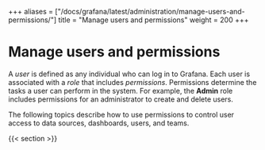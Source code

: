 +++
aliases = ["/docs/grafana/latest/administration/manage-users-and-permissions/"]
title = "Manage users and permissions"
weight = 200
+++

# Manage users and permissions

A _user_ is defined as any individual who can log in to Grafana. Each user is associated with a _role_ that includes _permissions_. Permissions determine the tasks a user can perform in the system. For example, the **Admin** role includes permissions for an administrator to create and delete users.

The following topics describe how to use permissions to control user access to data sources, dashboards, users, and teams.

{{< section >}}
